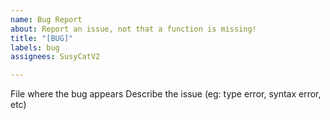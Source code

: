 ```yaml
---
name: Bug Report
about: Report an issue, not that a function is missing!
title: "[BUG]"
labels: bug
assignees: SusyCatV2

---
```


File where the bug appears
Describe the issue (eg: type  error, syntax error, etc)
